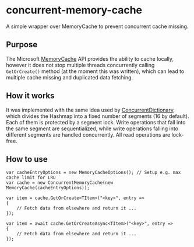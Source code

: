 # concurrent-memory-cache

A simple wrapper over MemoryCache to prevent concurrent cache missing.

## Purpose

The Microsoft [MemoryCache](https://docs.microsoft.com/en-us/aspnet/core/performance/caching/memory?view=aspnetcore-3.1) API provides the ability to cache locally, however it does not stop multiple threads concurrently calling `GetOrCreate()` method (at the moment this was written), which can lead to multiple cache missing and duplicated data fetching.

## How it works

It was implemented with the same idea used by [ConcurrentDictionary](https://docs.microsoft.com/en-us/dotnet/api/system.collections.concurrent.concurrentdictionary-2?view=netcore-3.1), which divides the Hashmap into a fixed number of segments (16 by default). Each of them is protected by a segment lock. Write operations that fall into the same segment are sequentialized, while write operations falling into different segments are handled concurrently. All read operations are lock-free.

## How to use

    var cacheEntryOptions = new MemoryCacheOptions(); // Setup e.g. max cache limit for LRU
    var cache = new ConcurrentMemoryCache(new MemoryCache(cacheEntryOptions));

    var item = cache.GetOrCreate<TItem>("<key>", entry =>
    {
        // Fetch data from elsewhere and return it ...
    });

    var item = await cache.GetOrCreateAsync<TItem>("<key>", entry =>
    {
        // Fetch data from elsewhere and return it ...
    });
